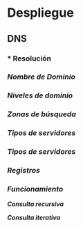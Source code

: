 # Despliegue

## DNS

### * Resolución



### *Nombre de Dominio*



### *Niveles de dominio*



### *Zonas de búsqueda*



###  *Tipos de servidores*



### *Tipos de servidores*



### *Registros*



### *Funcionamiento*



**_Consulta recursiva_**



**_Consulta iterativa_**